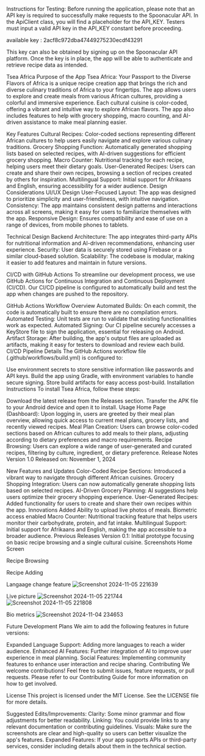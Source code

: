 Instructions for Testing:
Before running the application, please note that an API key is required to successfully make requests to the Spoonacular API. In the ApiClient class, you will find a placeholder for the API_KEY. Testers must input a valid API key in the API_KEY constant before proceeding. 

available key : 2acf8c972dba47449275230ecdf43291

This key can also be obtained by signing up on the Spoonacular API platform. Once the key is in place, the app will be able to authenticate and retrieve recipe data as intended.


Tsea Africa
Purpose of the App
Tsea Africa: Your Passport to the Diverse Flavors of Africa is a unique recipe creation app that brings the rich and diverse culinary traditions of Africa to your fingertips. The app allows users to explore and create meals from various African cultures, providing a colorful and immersive experience. Each cultural cuisine is color-coded, offering a vibrant and intuitive way to explore African flavors. The app also includes features to help with grocery shopping, macro counting, and AI-driven assistance to make meal planning easier.

Key Features
Cultural Recipes: Color-coded sections representing different African cultures to help users easily navigate and explore various culinary traditions.
Grocery Shopping Function: Automatically generated shopping lists based on selected recipes, with AI-driven suggestions for efficient grocery shopping.
Macro Counter: Nutritional tracking for each recipe, helping users meet their dietary goals.
User-Generated Recipes: Users can create and share their own recipes, browsing a section of recipes created by others for inspiration.
Multilingual Support: Initial support for Afrikaans and English, ensuring accessibility for a wider audience.
Design Considerations
UI/UX Design
User-Focused Layout: The app was designed to prioritize simplicity and user-friendliness, with intuitive navigation.
Consistency: The app maintains consistent design patterns and interactions across all screens, making it easy for users to familiarize themselves with the app.
Responsive Design: Ensures compatibility and ease of use on a range of devices, from mobile phones to tablets.


Technical Design
Backend Architecture: The app integrates third-party APIs for nutritional information and AI-driven recommendations, enhancing user experience.
Security: User data is securely stored using Firebase or a similar cloud-based solution.
Scalability: The codebase is modular, making it easier to add features and maintain in future versions.


CI/CD with GitHub Actions
To streamline our development process, we use GitHub Actions for Continuous Integration and Continuous Deployment (CI/CD). Our CI/CD pipeline is configured to automatically build and test the app when changes are pushed to the repository.



GitHub Actions Workflow Overview
Automated Builds: On each commit, the code is automatically built to ensure there are no compilation errors.
Automated Testing: Unit tests are run to validate that existing functionalities work as expected.
Automated Signing: Our CI pipeline securely accesses a KeyStore file to sign the application, essential for releasing on Android.
Artifact Storage: After building, the app's output files are uploaded as artifacts, making it easy for testers to download and review each build.
CI/CD Pipeline Details
The GitHub Actions workflow file (.github/workflows/build.yml) is configured to:

Use environment secrets to store sensitive information like passwords and API keys.
Build the app using Gradle, with environment variables to handle secure signing.
Store build artifacts for easy access post-build.
Installation Instructions
To install Tsea Africa, follow these steps:

Download the latest release from the Releases section.
Transfer the APK file to your Android device and open it to install.
Usage
Home Page (Dashboard): Upon logging in, users are greeted by their meal plan overview, allowing quick access to current meal plans, grocery lists, and recently viewed recipes.
Meal Plan Creation: Users can browse color-coded sections based on African cultures to add meals to their plans, adjusting according to dietary preferences and macro requirements.
Recipe Browsing: Users can explore a wide range of user-generated and curated recipes, filtering by culture, ingredient, or dietary preference.
Release Notes
Version 1.0
Released on: November 1, 2024

New Features and Updates
Color-Coded Recipe Sections: Introduced a vibrant way to navigate through different African cuisines.
Grocery Shopping Integration: Users can now automatically generate shopping lists based on selected recipes.
AI-Driven Grocery Planning: AI suggestions help users optimize their grocery shopping experience.
User-Generated Recipes: Added functionality for users to create and share their own recipes within the app.
Innovations Added
Ability to upload live photos of meals.
Biometric access enabled
Macro Counter: Nutritional tracking feature that helps users monitor their carbohydrate, protein, and fat intake.
Multilingual Support: Initial support for Afrikaans and English, making the app accessible to a broader audience.
Previous Releases
Version 0.1: Initial prototype focusing on basic recipe browsing and a single cultural cuisine.
Screenshots
Home Screen


Recipe Browsing


Recipe Adding

Langaage change feature
![Screenshot 2024-11-05 221639](https://github.com/user-attachments/assets/368ac016-f156-402c-b084-8c276ff1c093)

Live picture
![Screenshot 2024-11-05 221744](https://github.com/user-attachments/assets/921d3ac5-81a5-4773-addb-ae861c742786)
![Screenshot 2024-11-05 221808](https://github.com/user-attachments/assets/56de9d84-dbf4-442e-9223-a8acb76d36eb)

Bio metrics
![Screenshot 2024-11-04 234653](https://github.com/user-attachments/assets/1678bda7-3e35-4fe0-a6c4-613cb1933059)

Future Development Plans
We aim to add the following features in future versions:

Expanded Language Support: Adding more languages to reach a wider audience.
Enhanced AI Features: Further integration of AI to improve user experience in meal planning.
Social Features: Implementing community features to enhance user interaction and recipe sharing.
Contributing
We welcome contributions! Feel free to submit issues, feature requests, or pull requests. Please refer to our Contributing Guide for more information on how to get involved.

License
This project is licensed under the MIT License. See the LICENSE file for more details.

Suggested Edits/Improvements:
Clarity: Some minor grammar and flow adjustments for better readability.
Linking: You could provide links to any relevant documentation or contributing guidelines.
Visuals: Make sure the screenshots are clear and high-quality so users can better visualize the app's features.
Expanded Features: If your app supports APIs or third-party services, consider including details about them in the technical section.
